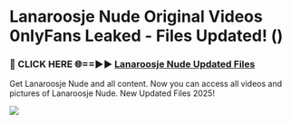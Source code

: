 # Lanaroosje Nude Original Videos 0nlyFans Leaked - Files Updated! ()

<h3>🔴 CLICK HERE 🌐==►► <a href="https://tinyurl.com/2p9ay9w9" rel="nofollow">Lanaroosje Nude Updated Files</a></h3>

Get Lanaroosje Nude and all content. Now you can access all videos and pictures of Lanaroosje Nude. New Updated Files 2025!

[![](https://i.imgur.com/KQgVmj3.gif)](https://tinyurl.com/2p9ay9w9)
